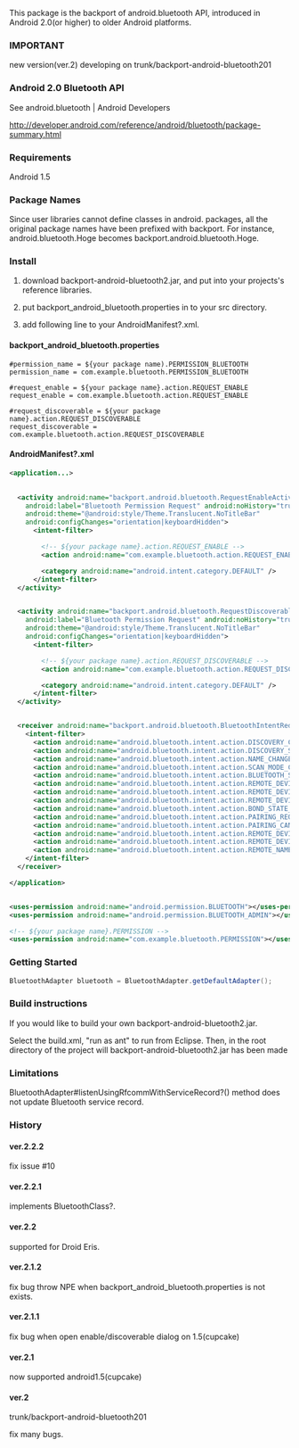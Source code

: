 This package is the backport of android.bluetooth API, introduced in Android 2.0(or higher) to older Android platforms.

### IMPORTANT ###

new version(ver.2) developing on trunk/backport-android-bluetooth201

### Android 2.0 Bluetooth API ###
See android.bluetooth | Android Developers

http://developer.android.com/reference/android/bluetooth/package-summary.html

### Requirements ###
Android 1.5

### Package Names ###
Since user libraries cannot define classes in android. packages, all the original package names have been prefixed with backport. For instance, android.bluetooth.Hoge becomes backport.android.bluetooth.Hoge.

### Install ###
1. download backport-android-bluetooth2.jar, and put into your projects's reference libraries.

2. put backport_android_bluetooth.properties in to your src directory.

3. add following line to your AndroidManifest?.xml.

#### backport_android_bluetooth.properties ####
```
#permission_name = ${your package name).PERMISSION_BLUETOOTH
permission_name = com.example.bluetooth.PERMISSION_BLUETOOTH

#request_enable = ${your package name}.action.REQUEST_ENABLE
request_enable = com.example.bluetooth.action.REQUEST_ENABLE

#request_discoverable = ${your package name}.action.REQUEST_DISCOVERABLE
request_discoverable = com.example.bluetooth.action.REQUEST_DISCOVERABLE
```

#### AndroidManifest?.xml ####
```XML
<application...>
                

  <activity android:name="backport.android.bluetooth.RequestEnableActivity"
    android:label="Bluetooth Permission Request" android:noHistory="true"
    android:theme="@android:style/Theme.Translucent.NoTitleBar"
    android:configChanges="orientation|keyboardHidden">
      <intent-filter>

        <!-- ${your package name}.action.REQUEST_ENABLE -->
        <action android:name="com.example.bluetooth.action.REQUEST_ENABLE" />

        <category android:name="android.intent.category.DEFAULT" />
      </intent-filter>
  </activity>


  <activity android:name="backport.android.bluetooth.RequestDiscoverableActivity"
    android:label="Bluetooth Permission Request" android:noHistory="true"
    android:theme="@android:style/Theme.Translucent.NoTitleBar"
    android:configChanges="orientation|keyboardHidden">
      <intent-filter>

        <!-- ${your package name}.action.REQUEST_DISCOVERABLE -->
        <action android:name="com.example.bluetooth.action.REQUEST_DISCOVERABLE" />

        <category android:name="android.intent.category.DEFAULT" />
      </intent-filter>
  </activity>


  <receiver android:name="backport.android.bluetooth.BluetoothIntentRedirector">
    <intent-filter>
      <action android:name="android.bluetooth.intent.action.DISCOVERY_COMPLETED" />
      <action android:name="android.bluetooth.intent.action.DISCOVERY_STARTED" />
      <action android:name="android.bluetooth.intent.action.NAME_CHANGED" />
      <action android:name="android.bluetooth.intent.action.SCAN_MODE_CHANGED" />
      <action android:name="android.bluetooth.intent.action.BLUETOOTH_STATE_CHANGED" />
      <action android:name="android.bluetooth.intent.action.REMOTE_DEVICE_CONNECTED" />
      <action android:name="android.bluetooth.intent.action.REMOTE_DEVICE_DISCONNECTED" />
      <action android:name="android.bluetooth.intent.action.REMOTE_DEVICE_DISCONNECT_REQUESTED" />
      <action android:name="android.bluetooth.intent.action.BOND_STATE_CHANGED" />
      <action android:name="android.bluetooth.intent.action.PAIRING_REQUEST" />
      <action android:name="android.bluetooth.intent.action.PAIRING_CANCEL" />
      <action android:name="android.bluetooth.intent.action.REMOTE_DEVICE_CLASS_UPDATED" />
      <action android:name="android.bluetooth.intent.action.REMOTE_DEVICE_FOUND" />
      <action android:name="android.bluetooth.intent.action.REMOTE_NAME_UPDATED" />
    </intent-filter>
  </receiver>

</application>


<uses-permission android:name="android.permission.BLUETOOTH"></uses-permission>
<uses-permission android:name="android.permission.BLUETOOTH_ADMIN"></uses-permission>

<!-- ${your package name}.PERMISSION -->
<uses-permission android:name="com.example.bluetooth.PERMISSION"></uses-permission>
```

### Getting Started ###
```Java
BluetoothAdapter bluetooth = BluetoothAdapter.getDefaultAdapter();
```


### Build instructions ###
If you would like to build your own backport-android-bluetooth2.jar.

Select the build.xml, "run as ant" to run from Eclipse. Then, in the root directory of the project will backport-android-bluetooth2.jar has been made

### Limitations ###
BluetoothAdapter#listenUsingRfcommWithServiceRecord?() method does not update Bluetooth service record.

### History ###
#### ver.2.2.2 ####
fix  issue #10 

#### ver.2.2.1 ####
implements BluetoothClass?.

#### ver.2.2 ####
supported for Droid Eris.

#### ver.2.1.2 ####
fix bug throw NPE when backport_android_bluetooth.properties is not exists.

#### ver.2.1.1 ####
fix bug when open enable/discoverable dialog on 1.5(cupcake)

#### ver.2.1 ####
now supported android1.5(cupcake)

#### ver.2 ####
trunk/backport-android-bluetooth201

fix many bugs.
